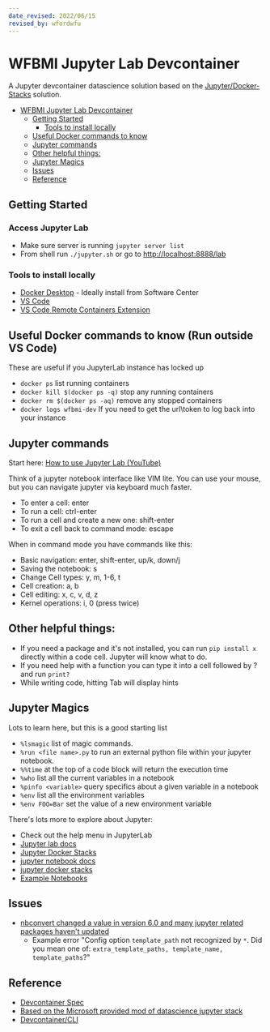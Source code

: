 ```yaml
---
date_revised: 2022/06/15
revised_by: wfordwfu
---
```


# WFBMI Jupyter Lab Devcontainer

A Jupyter devcontainer datascience solution based on the [Jupyter/Docker-Stacks](https://github.com/jupyter/docker-stacks) solution.

- [WFBMI Jupyter Lab Devcontainer](#wfbmi-jupyter-lab-devcontainer)
  - [Getting Started](#getting-started)
    - [Tools to install locally](#tools-to-install-locally)
  - [Useful Docker commands to know](#useful-docker-commands-to-know)
  - [Jupyter commands](#jupyter-commands)
  - [Other helpful things:](#other-helpful-things)
  - [Jupyter Magics](#jupyter-magics)
  - [Issues](#issues)
  - [Reference](#reference)

## Getting Started

### Access Jupyter Lab

- Make sure server is running `jupyter server list`
- From shell run `./jupyter.sh` or go to [http://localhost:8888/lab](http://localhost:8888/lab)

### Tools to install locally

- [Docker Desktop](https://www.docker.com/products/docker-desktop/) - Ideally install from Software Center
- [VS Code](https://code.visualstudio.com/download)
- [VS Code Remote Containers Extension](https://marketplace.visualstudio.com/items?itemName=ms-vscode-remote.remote-containers)

## Useful Docker commands to know (Run outside VS Code)

These are useful if you JupyterLab instance has locked up

- `docker ps` list running containers
- `docker kill $(docker ps -q)` stop any running containers
- `docker rm $(docker ps -aq)` remove any stopped containers
- `docker logs wfbmi-dev` If you need to get the url\token to log back into your instance

## Jupyter commands

Start here: [How to use Jupyter Lab (YouTube)](https://www.youtube.com/watch?v=A5YyoCKxEOU)

Think of a jupyter notebook interface like VIM lite.  You can use your mouse, but you can navigate jupyter via keyboard much faster.

- To enter a cell: enter
- To run a cell: ctrl-enter
- To run a cell and create a new one: shift-enter
- To exit a cell back to command mode: escape

When in command mode you have commands like this:

- Basic navigation: enter, shift-enter, up/k, down/j
- Saving the notebook: s
- Change Cell types: y, m, 1-6, t
- Cell creation: a, b
- Cell editing: x, c, v, d, z
- Kernel operations: i, 0 (press twice)

## Other helpful things:

- If you need a package and it's not installed, you can run `pip install x` directly within a code cell.  Jupyter will know what to do.
- If you need help with a function you can type it into a cell followed by ? and run `print?`
- While writing code, hitting Tab will display hints

## Jupyter Magics

Lots to learn here, but this is a good starting list

- `%lsmagic` list of magic commands.
- `%run <file name>.py` to run an external python file within your jupyter notebook.
- `%%time` at the top of a code block will return the execution time
- `%who` list all the current variables in a notebook
- `%pinfo <variable>` query specifics about a given variable in a notebook
- `%env` list all the environment variables
- `%env FOO=Bar` set the value of a new environment variable


There's lots more to explore about Jupyter:

- Check out the help menu in JupyterLab
- [Jupyter lab docs](https://jupyterlab.readthedocs.io/en/stable/getting_started/overview.html)
- [Jupyter Docker Stacks](https://jupyter-docker-stacks.readthedocs.io/en/latest/index.html)
- [jupyter notebook docs](https://jupyter-notebook.readthedocs.io/en/stable/index.html)
- [jupyter docker stacks](https://jupyter-docker-stacks.readthedocs.io/en/latest/index.html)
- [Example Notebooks](https://nbviewer.jupyter.org/github/jupyter/notebook/tree/master/docs/source/examples/Notebook/)

## Issues

- [nbconvert changed a value in version 6.0 and many jupyter related packages haven't updated](https://nbconvert.readthedocs.io/en/latest/changelog.html#id22)
  - Example error "Config option `template_path` not recognized by `*`.  Did you mean one of: `extra_template_paths, template_name, template_paths`?"


## Reference

- [Devcontainer Spec](https://containers.dev)
- [Based on the Microsoft provided mod of datascience jupyter stack](https://github.com/microsoft/vscode-dev-containers/tree/main/containers/jupyter-datascience-notebooks)
- [Devcontainer/CLI](https://github.com/devcontainers/cli)
